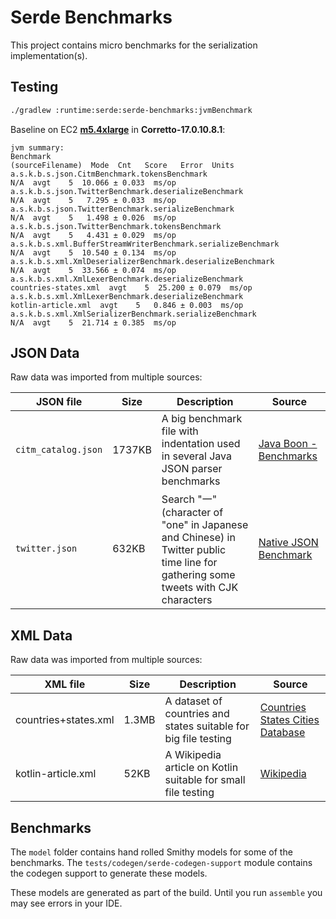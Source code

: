 # Serde Benchmarks

This project contains micro benchmarks for the serialization implementation(s).

## Testing

```sh
./gradlew :runtime:serde:serde-benchmarks:jvmBenchmark
```

Baseline on EC2 **[m5.4xlarge](https://aws.amazon.com/ec2/instance-types/m5/)** in **Corretto-17.0.10.8.1**:

```
jvm summary:
Benchmark                                                         (sourceFilename)  Mode  Cnt   Score   Error  Units
a.s.k.b.s.json.CitmBenchmark.tokensBenchmark                                   N/A  avgt    5  10.066 ± 0.033  ms/op
a.s.k.b.s.json.TwitterBenchmark.deserializeBenchmark                           N/A  avgt    5   7.295 ± 0.033  ms/op
a.s.k.b.s.json.TwitterBenchmark.serializeBenchmark                             N/A  avgt    5   1.498 ± 0.026  ms/op
a.s.k.b.s.json.TwitterBenchmark.tokensBenchmark                                N/A  avgt    5   4.431 ± 0.029  ms/op
a.s.k.b.s.xml.BufferStreamWriterBenchmark.serializeBenchmark                   N/A  avgt    5  10.540 ± 0.134  ms/op
a.s.k.b.s.xml.XmlDeserializerBenchmark.deserializeBenchmark                    N/A  avgt    5  33.566 ± 0.074  ms/op
a.s.k.b.s.xml.XmlLexerBenchmark.deserializeBenchmark          countries-states.xml  avgt    5  25.200 ± 0.079  ms/op
a.s.k.b.s.xml.XmlLexerBenchmark.deserializeBenchmark            kotlin-article.xml  avgt    5   0.846 ± 0.003  ms/op
a.s.k.b.s.xml.XmlSerializerBenchmark.serializeBenchmark                        N/A  avgt    5  21.714 ± 0.385  ms/op
```

## JSON Data

Raw data was imported from multiple sources:

| JSON file           | Size   | Description                                                                                                                        | Source                                                                                                                  |
|---------------------|--------|------------------------------------------------------------------------------------------------------------------------------------|-------------------------------------------------------------------------------------------------------------------------|
| `citm_catalog.json` | 1737KB | A big benchmark file with indentation used in several Java JSON parser benchmarks                                                  | [Java Boon - Benchmarks](https://github.com/RichardHightower/json-parsers-benchmark/blob/master/data/citm_catalog.json) |
| `twitter.json`      | 632KB  | Search "一" (character of "one" in Japanese and Chinese) in Twitter public time line for gathering some tweets with CJK characters  | [Native JSON Benchmark](https://github.com/miloyip/nativejson-benchmark/blob/master/data/twitter.json)                  |

## XML Data

Raw data was imported from multiple sources:

| XML file             | Size  | Description                                                     | Source                                                                                                                               |
|----------------------|-------|-----------------------------------------------------------------|--------------------------------------------------------------------------------------------------------------------------------------|
| countries+states.xml | 1.3MB | A dataset of countries and states suitable for big file testing | [Countries States Cities Database](https://github.com/dr5hn/countries-states-cities-database/blob/master/xml/countries%2Bstates.xml) |
| kotlin-article.xml   | 52KB  | A Wikipedia article on Kotlin suitable for small file testing   | [Wikipedia](https://en.wikipedia.org/wiki/Special:Export/Kotlin_%28programming_language%29)                                          |

## Benchmarks

The `model` folder contains hand rolled Smithy models for some of the benchmarks. 
The `tests/codegen/serde-codegen-support` module contains the codegen support to generate these models.

These models are generated as part of the build. Until you run `assemble` you may see errors in your IDE.